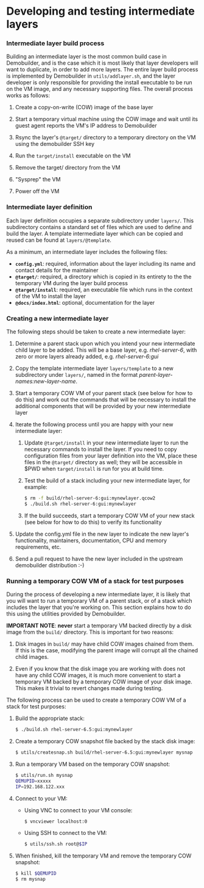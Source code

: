 # Developing and testing intermediate layers

### Intermediate layer build process

Building an intermediate layer is the most common build case in Demobuilder, and is the case which it is most likely that layer developers will want to duplicate, in order to add more layers.  The entire layer build process is implemented by Demobuilder in `utils/addlayer.sh`, and the layer developer is only responsible for providing the install executable to be run on the VM image, and any necessary supporting files.  The overall process works as follows:

1. Create a copy-on-write (COW) image of the base layer

1. Start a temporary virtual machine using the COW image and wait until its guest agent reports the VM's IP address to Demobuilder

1. Rsync the layer's `@target/` directory to a temporary directory on the VM using the demobuilder SSH key

1. Run the `target/install` executable on the VM

1. Remove the target/ directory from the VM

1. "Sysprep" the VM

1. Power off the VM

### Intermediate layer definition

Each layer definition occupies a separate subdirectory under `layers/`.  This subdirectory contains a standard set of files which are used to define and build the layer.  A template intermediate layer which can be copied and reused can be found at `layers/@template`.

As a minimum, an intermediate layer includes the following files:

- **`config.yml`**: required, information about the layer including its name and contact details for the maintainer
- **`@target/`**: required, a directory which is copied in its entirety to the the temporary VM during the layer build process
- **`@target/install`**: required, an executable file which runs in the context of the VM to install the layer
- **`@docs/index.html`**: optional, documentation for the layer

### Creating a new intermediate layer

The following steps should be taken to create a new intermediate layer:

1. Determine a parent stack upon which you intend your new intermediate child layer to be added.  This will be a base layer, e.g. *rhel-server-6*, with zero or more layers already added, e.g. *rhel-server-6:gui*

1. Copy the template intermediate layer `layers/template` to a new subdirectory under `layers/`, named in the format *parent-layer-names:new-layer-name*.

1. Start a temporary COW VM of your parent stack (see below for how to do this) and work out the commands that will be necessary to install the additional components that will be provided by your new intermediate layer

1. Iterate the following process until you are happy with your new intermediate layer:

   1. Update `@target/install` in your new intermediate layer to run the necessary commands to install the layer.  If you need to copy configuration files from your layer definition into the VM, place these files in the `@target/` directory as well; they will be accessible in $PWD when `target/install` is run for you at build time.

   1. Test the build of a stack including your new intermediate layer, for example:

      ```bash
      $ rm -f build/rhel-server-6:gui:mynewlayer.qcow2
      $ ./build.sh rhel-server-6:gui:mynewlayer
      ```

   1. If the build succeeds, start a temporary COW VM of your new stack (see below for how to do this) to verify its functionality

1. Update the config.yml file in the new layer to indicate the new layer's functionality, maintainers, documentation, CPU and memory requirements, etc.

1. Send a pull request to have the new layer included in the upstream demobuilder distribution :-)

### Running a temporary COW VM of a stack for test purposes

During the process of developing a new intermediate layer, it is likely that you will want to run a temporary VM of a parent stack, or of a stack which includes the layer that you're working on.  This section explains how to do this using the utilities provided by Demobuilder.

**IMPORTANT NOTE**: **never** start a temporary VM backed directly by a disk image from the `build/` directory.  This is important for two reasons:

1. Disk images in `build/` may have child COW images chained from them.  If this is the case, modifying the parent image will corrupt all the chained child images.

1. Even if you know that the disk image you are working with does not have any child COW images, it is much more convenient to start a temporary VM backed by a temporary COW image of your disk image.  This makes it trivial to revert changes made during testing.

The following process can be used to create a temporary COW VM of a stack for test purposes:

1. Build the appropriate stack:

   ```bash
   $ ./build.sh rhel-server-6.5:gui:mynewlayer
   ```

1. Create a temporary COW snapshot file backed by the stack disk image:

   ```bash
   $ utils/createsnap.sh build/rhel-server-6.5:gui:mynewlayer mysnap
   ```

1. Run a temporary VM based on the temporary COW snapshot:

   ```bash
   $ utils/run.sh mysnap
   QEMUPID=xxxxx
   IP=192.168.122.xxx
   ```

1. Connect to your VM:

   - Using VNC to connect to your VM console:

      ```bash
      $ vncviewer localhost:0
      ```

   - Using SSH to connect to the VM:

      ```bash
      $ utils/ssh.sh root@$IP
      ```

1. When finished, kill the temporary VM and remove the temporary COW snapshot:

   ```bash
   $ kill $QEMUPID
   $ rm mysnap
   ```
